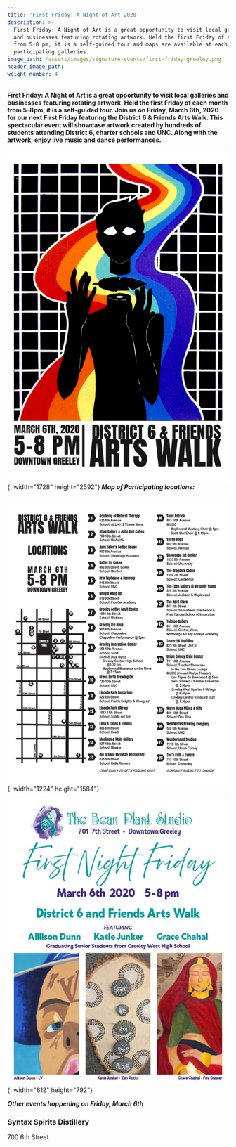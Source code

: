 ```yaml
---
title: 'First Friday: A Night of Art 2020'
description: >-
  First Friday: A Night of Art is a great opportunity to visit local galleries
  and businesses featuring rotating artwork. Held the first Friday of each month
  from 5-8 pm, it is a self-guided tour and maps are available at each of the
  participating galleries.
image_path: /assets/images/signature-events/first-friday-greeley.png
header_image_path:
weight_number: 4
---
```


**First Friday: A Night of Art is a great opportunity to visit local galleries and businesses featuring rotating artwork. Held the first Friday of each month from 5-8pm, it is a self-guided tour. Join us on Friday, March 6th, 2020 for our next First Friday featuring the District 6 & Friends Arts Walk. This spectacular event will showcase artwork created by hundreds of students attending District 6, charter schools and UNC. Along with the artwork, enjoy live music and dance performances.**

![](/assets/yam-poster-2020.jpg){: width="1728" height="2592"}***&nbsp;Map of Participating locations:***

![](/assets/1.jpg){: width="1224" height="1584"}

![](/assets/district-6--friends-arts-walk-brochure---bean-plant-studio.jpg){: width="612" height="792"}

***Other events happening on Friday, March 6th***

### Syntax Spirits Distillery

700 6th Street